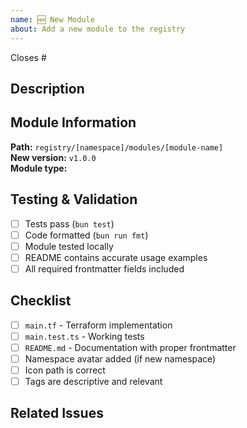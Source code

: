 ```yaml
---
name: 🆕 New Module
about: Add a new module to the registry
---
```


Closes #

## Description

<!-- Briefly describe what this module does and why it's useful -->

## Module Information

**Path:** `registry/[namespace]/modules/[module-name]`  
**New version:** `v1.0.0`  
**Module type:** <!-- e.g., IDE, tool integration, auth, etc. -->

## Testing & Validation

- [ ] Tests pass (`bun test`)
- [ ] Code formatted (`bun run fmt`)
- [ ] Module tested locally
- [ ] README contains accurate usage examples
- [ ] All required frontmatter fields included

## Checklist

- [ ] `main.tf` - Terraform implementation
- [ ] `main.test.ts` - Working tests
- [ ] `README.md` - Documentation with proper frontmatter
- [ ] Namespace avatar added (if new namespace)
- [ ] Icon path is correct
- [ ] Tags are descriptive and relevant

## Related Issues

<!-- Link related issues or write "None" if not applicable -->

